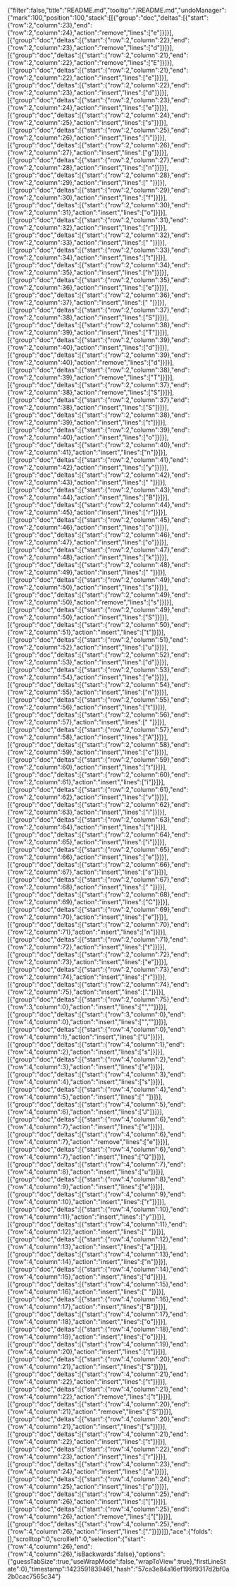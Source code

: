 {"filter":false,"title":"README.md","tooltip":"/README.md","undoManager":{"mark":100,"position":100,"stack":[[{"group":"doc","deltas":[{"start":{"row":2,"column":23},"end":{"row":2,"column":24},"action":"remove","lines":["e"]}]}],[{"group":"doc","deltas":[{"start":{"row":2,"column":22},"end":{"row":2,"column":23},"action":"remove","lines":["d"]}]}],[{"group":"doc","deltas":[{"start":{"row":2,"column":21},"end":{"row":2,"column":22},"action":"remove","lines":["E"]}]}],[{"group":"doc","deltas":[{"start":{"row":2,"column":21},"end":{"row":2,"column":22},"action":"insert","lines":["e"]}]}],[{"group":"doc","deltas":[{"start":{"row":2,"column":22},"end":{"row":2,"column":23},"action":"insert","lines":["d"]}]}],[{"group":"doc","deltas":[{"start":{"row":2,"column":23},"end":{"row":2,"column":24},"action":"insert","lines":["e"]}]}],[{"group":"doc","deltas":[{"start":{"row":2,"column":24},"end":{"row":2,"column":25},"action":"insert","lines":["s"]}]}],[{"group":"doc","deltas":[{"start":{"row":2,"column":25},"end":{"row":2,"column":26},"action":"insert","lines":["i"]}]}],[{"group":"doc","deltas":[{"start":{"row":2,"column":26},"end":{"row":2,"column":27},"action":"insert","lines":["g"]}]}],[{"group":"doc","deltas":[{"start":{"row":2,"column":27},"end":{"row":2,"column":28},"action":"insert","lines":["n"]}]}],[{"group":"doc","deltas":[{"start":{"row":2,"column":28},"end":{"row":2,"column":29},"action":"insert","lines":[" "]}]}],[{"group":"doc","deltas":[{"start":{"row":2,"column":29},"end":{"row":2,"column":30},"action":"insert","lines":["f"]}]}],[{"group":"doc","deltas":[{"start":{"row":2,"column":30},"end":{"row":2,"column":31},"action":"insert","lines":["o"]}]}],[{"group":"doc","deltas":[{"start":{"row":2,"column":31},"end":{"row":2,"column":32},"action":"insert","lines":["r"]}]}],[{"group":"doc","deltas":[{"start":{"row":2,"column":32},"end":{"row":2,"column":33},"action":"insert","lines":[" "]}]}],[{"group":"doc","deltas":[{"start":{"row":2,"column":33},"end":{"row":2,"column":34},"action":"insert","lines":["t"]}]}],[{"group":"doc","deltas":[{"start":{"row":2,"column":34},"end":{"row":2,"column":35},"action":"insert","lines":["h"]}]}],[{"group":"doc","deltas":[{"start":{"row":2,"column":35},"end":{"row":2,"column":36},"action":"insert","lines":["e"]}]}],[{"group":"doc","deltas":[{"start":{"row":2,"column":36},"end":{"row":2,"column":37},"action":"insert","lines":[" "]}]}],[{"group":"doc","deltas":[{"start":{"row":2,"column":37},"end":{"row":2,"column":38},"action":"insert","lines":["S"]}]}],[{"group":"doc","deltas":[{"start":{"row":2,"column":38},"end":{"row":2,"column":39},"action":"insert","lines":["T"]}]}],[{"group":"doc","deltas":[{"start":{"row":2,"column":39},"end":{"row":2,"column":40},"action":"insert","lines":["d"]}]}],[{"group":"doc","deltas":[{"start":{"row":2,"column":39},"end":{"row":2,"column":40},"action":"remove","lines":["d"]}]}],[{"group":"doc","deltas":[{"start":{"row":2,"column":38},"end":{"row":2,"column":39},"action":"remove","lines":["T"]}]}],[{"group":"doc","deltas":[{"start":{"row":2,"column":37},"end":{"row":2,"column":38},"action":"remove","lines":["S"]}]}],[{"group":"doc","deltas":[{"start":{"row":2,"column":37},"end":{"row":2,"column":38},"action":"insert","lines":["S"]}]}],[{"group":"doc","deltas":[{"start":{"row":2,"column":38},"end":{"row":2,"column":39},"action":"insert","lines":["t"]}]}],[{"group":"doc","deltas":[{"start":{"row":2,"column":39},"end":{"row":2,"column":40},"action":"insert","lines":["o"]}]}],[{"group":"doc","deltas":[{"start":{"row":2,"column":40},"end":{"row":2,"column":41},"action":"insert","lines":["n"]}]}],[{"group":"doc","deltas":[{"start":{"row":2,"column":41},"end":{"row":2,"column":42},"action":"insert","lines":["y"]}]}],[{"group":"doc","deltas":[{"start":{"row":2,"column":42},"end":{"row":2,"column":43},"action":"insert","lines":[" "]}]}],[{"group":"doc","deltas":[{"start":{"row":2,"column":43},"end":{"row":2,"column":44},"action":"insert","lines":["B"]}]}],[{"group":"doc","deltas":[{"start":{"row":2,"column":44},"end":{"row":2,"column":45},"action":"insert","lines":["r"]}]}],[{"group":"doc","deltas":[{"start":{"row":2,"column":45},"end":{"row":2,"column":46},"action":"insert","lines":["o"]}]}],[{"group":"doc","deltas":[{"start":{"row":2,"column":46},"end":{"row":2,"column":47},"action":"insert","lines":["o"]}]}],[{"group":"doc","deltas":[{"start":{"row":2,"column":47},"end":{"row":2,"column":48},"action":"insert","lines":["k"]}]}],[{"group":"doc","deltas":[{"start":{"row":2,"column":48},"end":{"row":2,"column":49},"action":"insert","lines":[" "]}]}],[{"group":"doc","deltas":[{"start":{"row":2,"column":49},"end":{"row":2,"column":50},"action":"insert","lines":["s"]}]}],[{"group":"doc","deltas":[{"start":{"row":2,"column":49},"end":{"row":2,"column":50},"action":"remove","lines":["s"]}]}],[{"group":"doc","deltas":[{"start":{"row":2,"column":49},"end":{"row":2,"column":50},"action":"insert","lines":["S"]}]}],[{"group":"doc","deltas":[{"start":{"row":2,"column":50},"end":{"row":2,"column":51},"action":"insert","lines":["t"]}]}],[{"group":"doc","deltas":[{"start":{"row":2,"column":51},"end":{"row":2,"column":52},"action":"insert","lines":["u"]}]}],[{"group":"doc","deltas":[{"start":{"row":2,"column":52},"end":{"row":2,"column":53},"action":"insert","lines":["d"]}]}],[{"group":"doc","deltas":[{"start":{"row":2,"column":53},"end":{"row":2,"column":54},"action":"insert","lines":["e"]}]}],[{"group":"doc","deltas":[{"start":{"row":2,"column":54},"end":{"row":2,"column":55},"action":"insert","lines":["n"]}]}],[{"group":"doc","deltas":[{"start":{"row":2,"column":55},"end":{"row":2,"column":56},"action":"insert","lines":["t"]}]}],[{"group":"doc","deltas":[{"start":{"row":2,"column":56},"end":{"row":2,"column":57},"action":"insert","lines":[" "]}]}],[{"group":"doc","deltas":[{"start":{"row":2,"column":57},"end":{"row":2,"column":58},"action":"insert","lines":["A"]}]}],[{"group":"doc","deltas":[{"start":{"row":2,"column":58},"end":{"row":2,"column":59},"action":"insert","lines":["c"]}]}],[{"group":"doc","deltas":[{"start":{"row":2,"column":59},"end":{"row":2,"column":60},"action":"insert","lines":["t"]}]}],[{"group":"doc","deltas":[{"start":{"row":2,"column":60},"end":{"row":2,"column":61},"action":"insert","lines":["i"]}]}],[{"group":"doc","deltas":[{"start":{"row":2,"column":61},"end":{"row":2,"column":62},"action":"insert","lines":["v"]}]}],[{"group":"doc","deltas":[{"start":{"row":2,"column":62},"end":{"row":2,"column":63},"action":"insert","lines":["i"]}]}],[{"group":"doc","deltas":[{"start":{"row":2,"column":63},"end":{"row":2,"column":64},"action":"insert","lines":["t"]}]}],[{"group":"doc","deltas":[{"start":{"row":2,"column":64},"end":{"row":2,"column":65},"action":"insert","lines":["i"]}]}],[{"group":"doc","deltas":[{"start":{"row":2,"column":65},"end":{"row":2,"column":66},"action":"insert","lines":["e"]}]}],[{"group":"doc","deltas":[{"start":{"row":2,"column":66},"end":{"row":2,"column":67},"action":"insert","lines":["s"]}]}],[{"group":"doc","deltas":[{"start":{"row":2,"column":67},"end":{"row":2,"column":68},"action":"insert","lines":[" "]}]}],[{"group":"doc","deltas":[{"start":{"row":2,"column":68},"end":{"row":2,"column":69},"action":"insert","lines":["C"]}]}],[{"group":"doc","deltas":[{"start":{"row":2,"column":69},"end":{"row":2,"column":70},"action":"insert","lines":["e"]}]}],[{"group":"doc","deltas":[{"start":{"row":2,"column":70},"end":{"row":2,"column":71},"action":"insert","lines":["n"]}]}],[{"group":"doc","deltas":[{"start":{"row":2,"column":71},"end":{"row":2,"column":72},"action":"insert","lines":["t"]}]}],[{"group":"doc","deltas":[{"start":{"row":2,"column":72},"end":{"row":2,"column":73},"action":"insert","lines":["e"]}]}],[{"group":"doc","deltas":[{"start":{"row":2,"column":73},"end":{"row":2,"column":74},"action":"insert","lines":["r"]}]}],[{"group":"doc","deltas":[{"start":{"row":2,"column":74},"end":{"row":2,"column":75},"action":"insert","lines":["."]}]}],[{"group":"doc","deltas":[{"start":{"row":2,"column":75},"end":{"row":3,"column":0},"action":"insert","lines":["",""]}]}],[{"group":"doc","deltas":[{"start":{"row":3,"column":0},"end":{"row":4,"column":0},"action":"insert","lines":["",""]}]}],[{"group":"doc","deltas":[{"start":{"row":4,"column":0},"end":{"row":4,"column":1},"action":"insert","lines":["U"]}]}],[{"group":"doc","deltas":[{"start":{"row":4,"column":1},"end":{"row":4,"column":2},"action":"insert","lines":["s"]}]}],[{"group":"doc","deltas":[{"start":{"row":4,"column":2},"end":{"row":4,"column":3},"action":"insert","lines":["e"]}]}],[{"group":"doc","deltas":[{"start":{"row":4,"column":3},"end":{"row":4,"column":4},"action":"insert","lines":["s"]}]}],[{"group":"doc","deltas":[{"start":{"row":4,"column":4},"end":{"row":4,"column":5},"action":"insert","lines":[" "]}]}],[{"group":"doc","deltas":[{"start":{"row":4,"column":5},"end":{"row":4,"column":6},"action":"insert","lines":["J"]}]}],[{"group":"doc","deltas":[{"start":{"row":4,"column":6},"end":{"row":4,"column":7},"action":"insert","lines":["e"]}]}],[{"group":"doc","deltas":[{"start":{"row":4,"column":6},"end":{"row":4,"column":7},"action":"remove","lines":["e"]}]}],[{"group":"doc","deltas":[{"start":{"row":4,"column":6},"end":{"row":4,"column":7},"action":"insert","lines":["Q"]}]}],[{"group":"doc","deltas":[{"start":{"row":4,"column":7},"end":{"row":4,"column":8},"action":"insert","lines":["u"]}]}],[{"group":"doc","deltas":[{"start":{"row":4,"column":8},"end":{"row":4,"column":9},"action":"insert","lines":["e"]}]}],[{"group":"doc","deltas":[{"start":{"row":4,"column":9},"end":{"row":4,"column":10},"action":"insert","lines":["r"]}]}],[{"group":"doc","deltas":[{"start":{"row":4,"column":10},"end":{"row":4,"column":11},"action":"insert","lines":["y"]}]}],[{"group":"doc","deltas":[{"start":{"row":4,"column":11},"end":{"row":4,"column":12},"action":"insert","lines":[" "]}]}],[{"group":"doc","deltas":[{"start":{"row":4,"column":12},"end":{"row":4,"column":13},"action":"insert","lines":["a"]}]}],[{"group":"doc","deltas":[{"start":{"row":4,"column":13},"end":{"row":4,"column":14},"action":"insert","lines":["n"]}]}],[{"group":"doc","deltas":[{"start":{"row":4,"column":14},"end":{"row":4,"column":15},"action":"insert","lines":["d"]}]}],[{"group":"doc","deltas":[{"start":{"row":4,"column":15},"end":{"row":4,"column":16},"action":"insert","lines":[" "]}]}],[{"group":"doc","deltas":[{"start":{"row":4,"column":16},"end":{"row":4,"column":17},"action":"insert","lines":["B"]}]}],[{"group":"doc","deltas":[{"start":{"row":4,"column":17},"end":{"row":4,"column":18},"action":"insert","lines":["o"]}]}],[{"group":"doc","deltas":[{"start":{"row":4,"column":18},"end":{"row":4,"column":19},"action":"insert","lines":["o"]}]}],[{"group":"doc","deltas":[{"start":{"row":4,"column":19},"end":{"row":4,"column":20},"action":"insert","lines":["t"]}]}],[{"group":"doc","deltas":[{"start":{"row":4,"column":20},"end":{"row":4,"column":21},"action":"insert","lines":["S"]}]}],[{"group":"doc","deltas":[{"start":{"row":4,"column":21},"end":{"row":4,"column":22},"action":"insert","lines":["t"]}]}],[{"group":"doc","deltas":[{"start":{"row":4,"column":21},"end":{"row":4,"column":22},"action":"remove","lines":["t"]}]}],[{"group":"doc","deltas":[{"start":{"row":4,"column":20},"end":{"row":4,"column":21},"action":"remove","lines":["S"]}]}],[{"group":"doc","deltas":[{"start":{"row":4,"column":20},"end":{"row":4,"column":21},"action":"insert","lines":["s"]}]}],[{"group":"doc","deltas":[{"start":{"row":4,"column":21},"end":{"row":4,"column":22},"action":"insert","lines":["t"]}]}],[{"group":"doc","deltas":[{"start":{"row":4,"column":22},"end":{"row":4,"column":23},"action":"insert","lines":["r"]}]}],[{"group":"doc","deltas":[{"start":{"row":4,"column":23},"end":{"row":4,"column":24},"action":"insert","lines":["a"]}]}],[{"group":"doc","deltas":[{"start":{"row":4,"column":24},"end":{"row":4,"column":25},"action":"insert","lines":["p"]}]}],[{"group":"doc","deltas":[{"start":{"row":4,"column":25},"end":{"row":4,"column":26},"action":"insert","lines":["["]}]}],[{"group":"doc","deltas":[{"start":{"row":4,"column":25},"end":{"row":4,"column":26},"action":"remove","lines":["["]}]}],[{"group":"doc","deltas":[{"start":{"row":4,"column":25},"end":{"row":4,"column":26},"action":"insert","lines":["."]}]}]]},"ace":{"folds":[],"scrolltop":0,"scrollleft":0,"selection":{"start":{"row":4,"column":26},"end":{"row":4,"column":26},"isBackwards":false},"options":{"guessTabSize":true,"useWrapMode":false,"wrapToView":true},"firstLineState":0},"timestamp":1423591839461,"hash":"57ca3e84a16ef199f9317d2bf0a2b0cac7565c34"}